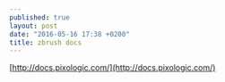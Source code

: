 ```yaml
---
published: true
layout: post
date: "2016-05-16 17:38 +0200"
title: zbrush docs
---
```

[http://docs.pixologic.com/](http://docs.pixologic.com/)
